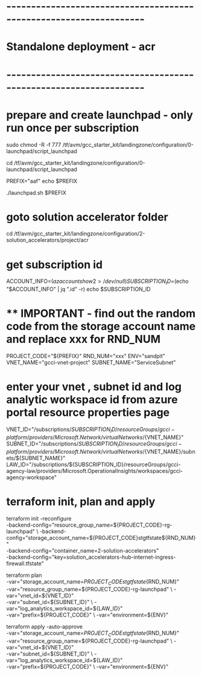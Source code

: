 # ------------------------------------------------------------------
# Standalone deployment - acr
# ------------------------------------------------------------------

# prepare and create launchpad - only run once per subscription

sudo chmod -R -f 777 /tf/avm/gcc_starter_kit/landingzone/configuration/0-launchpad/script_launchpad

cd /tf/avm/gcc_starter_kit/landingzone/configuration/0-launchpad/script_launchpad

PREFIX="aaf"
echo $PREFIX

./launchpad.sh $PREFIX

# goto solution accelerator folder
cd /tf/avm/gcc_starter_kit/landingzone/configuration/2-solution_accelerators/project/acr

# get subscription id
ACCOUNT_INFO=$(az account show 2> /dev/null)
SUBSCRIPTION_ID=$(echo "$ACCOUNT_INFO" | jq ".id" -r)
echo $SUBSCRIPTION_ID

# ** IMPORTANT - find out the random code from the storage account name and replace xxx for RND_NUM 
PROJECT_CODE="${PREFIX}"
RND_NUM="xxx"
ENV="sandpit"
VNET_NAME="gcci-vnet-project"
SUBNET_NAME="ServiceSubnet"

# enter your vnet , subnet id and log analytic workspace id from azure portal resource properties page
VNET_ID="/subscriptions/${SUBSCRIPTION_ID}/resourceGroups/gcci-platform/providers/Microsoft.Network/virtualNetworks/${VNET_NAME}"
SUBNET_ID="/subscriptions/${SUBSCRIPTION_ID}/resourceGroups/gcci-platform/providers/Microsoft.Network/virtualNetworks/${VNET_NAME}/subnets/${SUBNET_NAME}"
LAW_ID="/subscriptions/${SUBSCRIPTION_ID}/resourceGroups/gcci-agency-law/providers/Microsoft.OperationalInsights/workspaces/gcci-agency-workspace"

# terraform init, plan and apply

terraform init  -reconfigure \
-backend-config="resource_group_name=${PROJECT_CODE}-rg-launchpad" \
-backend-config="storage_account_name=${PROJECT_CODE}stgtfstate${RND_NUM}" \
-backend-config="container_name=2-solution-accelerators" \
-backend-config="key=solution_accelerators-hub-internet-ingress-firewall.tfstate"

terraform plan \
-var="storage_account_name=${PROJECT_CODE}stgtfstate${RND_NUM}" \
-var="resource_group_name=${PROJECT_CODE}-rg-launchpad" \
-var="vnet_id=${VNET_ID}" \
-var="subnet_id=${SUBNET_ID}" \
-var="log_analytics_workspace_id=${LAW_ID}"  \
-var="prefix=${PROJECT_CODE}"  \
-var="environment=${ENV}" 

terraform apply -auto-approve \
-var="storage_account_name=${PROJECT_CODE}stgtfstate${RND_NUM}" \
-var="resource_group_name=${PROJECT_CODE}-rg-launchpad" \
-var="vnet_id=${VNET_ID}" \
-var="subnet_id=${SUBNET_ID}" \
-var="log_analytics_workspace_id=${LAW_ID}" \
-var="prefix=${PROJECT_CODE}"  \
-var="environment=${ENV}" 